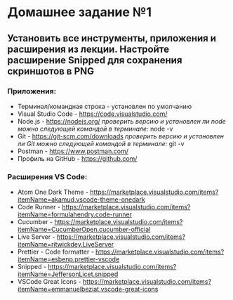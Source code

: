 # Домашнее задание №1

## Установить все инструменты, приложения и расширения из лекции. Настройте расширение Snipped для сохранения скриншотов в PNG

### Приложения:

- Терминал/командная строка - установлен по умолчанию
- Visual Studio Code - https://code.visualstudio.com/
- Node.js - https://nodejs.org/ _проверить версию и установлен ли node можно следующей командой в терминале:_ node -v
- Git - https://git-scm.com/downloads _проверить версию и установлен ли Git можно следующей командой в терминале:_ git -v
- Postman - https://www.postman.com/
- Профиль на GitHub - https://github.com/

### Расширения VS Code:

- Atom One Dark Theme - https://marketplace.visualstudio.com/items?itemName=akamud.vscode-theme-onedark
- Code Runner - https://marketplace.visualstudio.com/items?itemName=formulahendry.code-runner
- Cucumber - https://marketplace.visualstudio.com/items?itemName=CucumberOpen.cucumber-official
- Live Server - https://marketplace.visualstudio.com/items?itemName=ritwickdey.LiveServer
- Prettier - Code formatter - https://marketplace.visualstudio.com/items?itemName=esbenp.prettier-vscode
- Snipped - https://marketplace.visualstudio.com/items?itemName=JeffersonLicet.snipped
- VSCode Great Icons - https://marketplace.visualstudio.com/items?itemName=emmanuelbeziat.vscode-great-icons
